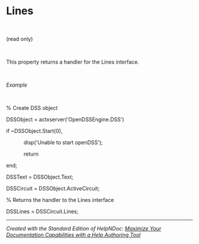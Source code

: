 # Lines

&nbsp;

(read only)

&nbsp;

This property returns a handler for the Lines interface.

&nbsp;

*Example*

&nbsp;

% Create DSS object

DSSObject = actxserver('OpenDSSEngine.DSS')

if ~DSSObject.Start(0),

&nbsp; &nbsp; &nbsp; &nbsp; &nbsp; &nbsp; disp('Unable to start openDSS');

&nbsp; &nbsp; &nbsp; &nbsp; &nbsp; &nbsp; return

end;

DSSText = DSSObject.Text;

DSSCircuit = DSSObject.ActiveCircuit;

% Returns the handler to the Lines interface

DSSLines = DSSCircuit.Lines;

***
_Created with the Standard Edition of HelpNDoc: [Maximize Your Documentation Capabilities with a Help Authoring Tool](<https://www.helpauthoringsoftware.com>)_
